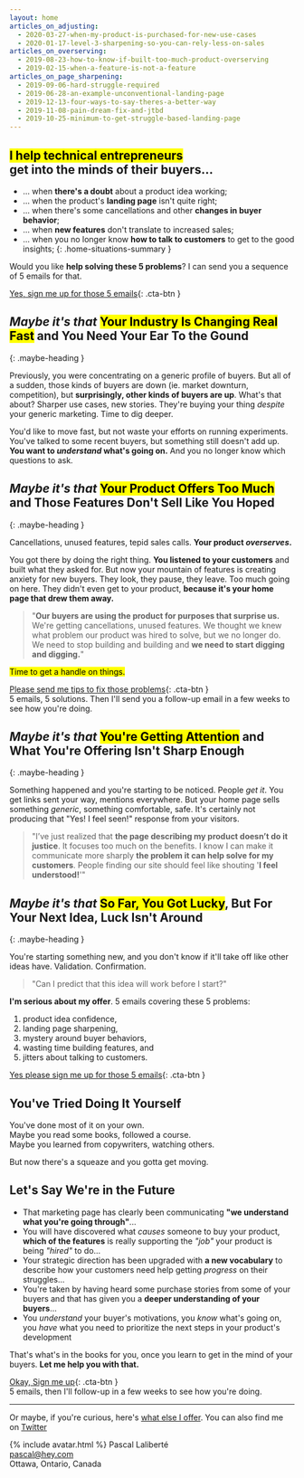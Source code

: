 ```yaml
---
layout: home
articles_on_adjusting:
  - 2020-03-27-when-my-product-is-purchased-for-new-use-cases
  - 2020-01-17-level-3-sharpening-so-you-can-rely-less-on-sales
articles_on_overserving:
  - 2019-08-23-how-to-know-if-built-too-much-product-overserving
  - 2019-02-15-when-a-feature-is-not-a-feature
articles_on_page_sharpening:
  - 2019-09-06-hard-struggle-required
  - 2019-06-28-an-example-unconventional-landing-page
  - 2019-12-13-four-ways-to-say-theres-a-better-way
  - 2019-11-08-pain-dream-fix-and-jtbd
  - 2019-10-25-minimum-to-get-struggle-based-landing-page
---
```


## <mark>I help technical entrepreneurs</mark><br> get into the minds of their buyers…

* <span>&hellip;</span> when **there's a doubt** about a product idea working;
* <span>&hellip;</span> when the product's **landing page** isn't quite right;
* <span>&hellip;</span> when there's some cancellations and other **changes in buyer behavior**;
* <span>&hellip;</span> when **new features** don't translate to increased sales;
* <span>&hellip;</span> when you no longer know **how to talk to customers** to get to the good insights;
{: .home-situations-summary }

Would you like **help solving these 5 problems**? I can send you a sequence of 5 emails for that.

[Yes, sign me up for those 5 emails](#){: .cta-btn }

## _Maybe it's that_ <mark>Your Industry Is Changing Real Fast</mark> and You Need Your Ear To the Gound
{: .maybe-heading }

Previously, you were concentrating on a generic profile of buyers. But all of a sudden, those kinds of buyers are down (ie. market downturn, competition), but **surprisingly, other kinds of buyers are up**. What's that about? Sharper use cases, new stories. They're buying your thing _despite_ your generic marketing. Time to dig deeper.

You'd like to move fast, but not waste your efforts on running experiments. You've talked to some recent buyers, but something still doesn't add up. **You want to _understand_ what's going on.** And you no longer know which questions to ask.

## _Maybe it's that_ <mark>Your Product Offers Too Much</mark> and Those Features Don't Sell Like You Hoped
{: .maybe-heading }

Cancellations, unused features, tepid sales calls. **Your product _overserves_.**

You got there by doing the right thing. **You listened to your customers** and built what they asked for. But now your mountain of features is creating anxiety for new buyers. They look, they pause, they leave. Too much going on here. They didn't even get to your product, **because it's your home page that drew them away.**

<div class="situation-quotes" markdown="1">

> "**Our buyers are using the product for purposes that surprise us.** We're getting cancellations, unused features. We thought we knew what problem our product was hired to solve, but we no longer do. We need to stop building and building and **we need to start digging and digging.**"

</div>

<mark>Time to get a handle on things.</mark>

[Please send me tips to fix those problems](#){: .cta-btn }  
5 emails, 5 solutions. Then I'll send you a follow-up email in a few weeks to see how you're doing.

## _Maybe it's that_ <mark>You're Getting Attention</mark> and What You're Offering Isn't Sharp Enough
{: .maybe-heading }

Something happened and you're starting to be noticed. People _get it_. You get links sent your way, mentions everywhere. But your home page sells something _generic_, something comfortable, safe. It's certainly not producing that "Yes! I feel seen!" response from your visitors.

<div class="situation-quotes" markdown="1">

> "I’ve just realized that **the page describing my product doesn’t do it justice**. It focuses too much on the benefits. I know I can make it communicate more sharply **the problem it can help solve for my customers**. People finding our site should feel like shouting '**I feel understood!**'"

</div>

## _Maybe it's that_ <mark>So Far, You Got Lucky</mark>, But For Your Next Idea, Luck Isn't Around
{: .maybe-heading }

You're starting something new, and you don't know if it'll take off like other ideas have. Validation. Confirmation.

<div class="situation-quotes" markdown="1">

> "Can I predict that this idea will work before I start?"

</div>

**I'm serious about my offer**. 5 emails covering these 5 problems: 

1. product idea confidence, 
2. landing page sharpening, 
3. mystery around buyer behaviors, 
4. wasting time building features, and 
5. jitters about talking to customers.

[Yes please sign me up for those 5 emails](#){: .cta-btn }

## You've Tried Doing It Yourself

You've done most of it on your own.  
Maybe you read some books, followed a course.  
Maybe you learned from copywriters, watching others.

But now there's a squeaze and you gotta get moving.

## Let's Say We're in the Future

* That marketing page has clearly been communicating **"we understand what you're going through"**...
* You will have discovered what _causes_ someone to buy your product, **which of the features** is really supporting the _"job"_ your product is being _"hired"_ to do...
* Your strategic direction has been upgraded with **a new vocabulary** to describe how your customers need help getting _progress_ on their struggles...
* You're taken by having heard some purchase stories from some of your buyers and that has given you a **deeper understanding of your buyers**...
* You _understand_ your buyer's motivations, you _know_ what's going on, you _have_ what you need to prioritize the next steps in your product's development

That's what's in the books for you, once you learn to get in the mind of your buyers. **Let me help you with that.**

[Okay, Sign me up](#){: .cta-btn }  
5 emails, then I'll follow-up in a few weeks to see how you're doing.

---

Or maybe, if you're curious, here's [what else I offer](/offerings). You can also find me on [Twitter][twitter]

{% include avatar.html %} Pascal Laliberté  
[pascal@hey.com](mailto:pascal@hey.com)  
Ottawa, Ontario, Canada

[twitter]: https://twitter.com/pascallaliberte
